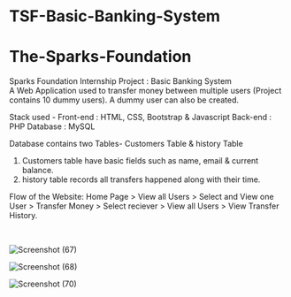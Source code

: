 # TSF-Basic-Banking-System
# The-Sparks-Foundation
Sparks Foundation Internship Project : Basic Banking System  
A Web Application used to transfer money between multiple users (Project contains 10 dummy users). A dummy user can also be created.  

Stack used - 
Front-end : HTML, CSS, Bootstrap & Javascript 
Back-end : PHP 
Database : MySQL   

Database contains two Tables- Customers Table & history Table 
1. Customers table have basic fields such as name, email & current balance. 
2. history table records all transfers happened along with their time.  

Flow of the Website: Home Page > View all Users > Select and View one User > Transfer Money > Select reciever > View all Users > View Transfer History.

<br>

![Screenshot (67)](https://user-images.githubusercontent.com/54938364/161375964-607a3003-006f-4d81-8c61-e7f6f95f7f9b.png)

![Screenshot (68)](https://user-images.githubusercontent.com/54938364/161375975-cbd5b9dd-ccb3-44f3-ac00-f598002f2cd1.png)

![Screenshot (70)](https://user-images.githubusercontent.com/54938364/161375997-978a63e8-0b43-4b05-8969-18509de64a87.png)

